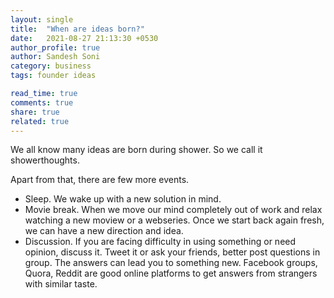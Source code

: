 ```yaml
---
layout: single
title:  "When are ideas born?"
date:   2021-08-27 21:13:30 +0530
author_profile: true
author: Sandesh Soni
category: business
tags: founder ideas

read_time: true
comments: true
share: true
related: true
---
```


We all know many ideas are born during shower. So we call it showerthoughts.

Apart from that, there are few more events.
- Sleep. We wake up with a new solution in mind.
- Movie break. When we move our mind completely out of work and relax watching a new moview or a webseries. Once we start back again fresh, we can have a new direction and idea.
- Discussion. If you are facing difficulty in using something or need opinion, discuss it. Tweet it or ask your friends, better post questions in group. The answers can lead you to something new.
Facebook groups, Quora, Reddit are good online platforms to get answers from strangers with similar taste.



[jekyll-docs]: https://jekyllrb.com/docs/home
[jekyll-gh]:   https://github.com/jekyll/jekyll
[jekyll-talk]: https://talk.jekyllrb.com/
